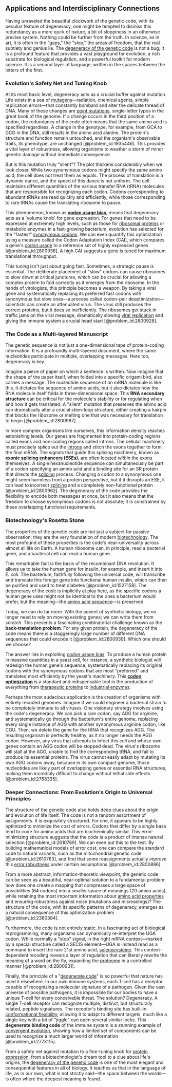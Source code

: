 ## Applications and Interdisciplinary Connections

Having unraveled the beautiful clockwork of the genetic code, with its peculiar feature of degeneracy, one might be tempted to dismiss this redundancy as a mere quirk of nature, a bit of sloppiness in an otherwise precise system. Nothing could be further from the truth. In science, as in art, it is often in the "gaps," the "slop," the areas of freedom, that the real subtlety and genius lie. The [degeneracy of the genetic code](@article_id:178014) is not a bug; it is a profound feature that provides a vast playground for evolution, a rich substrate for biological regulation, and a powerful toolkit for modern science. It is a second layer of language, written in the spaces between the letters of the first.

### Evolution's Safety Net and Tuning Knob

At its most basic level, degeneracy acts as a crucial buffer against mutation. Life exists in a sea of [mutagens](@article_id:166431)—radiation, chemical agents, simple replication errors—that constantly bombard and alter the delicate thread of DNA. Many of these changes are [point mutations](@article_id:272182), single-letter typos in the great book of the genome. If a change occurs in the third position of a codon, the redundancy of the code often means that the same amino acid is specified regardless. A change in the genotype, for example, from $\text{GCA}$ to $\text{GCG}$ in the DNA, still results in the amino acid alanine. The protein's structure and function remain untouched, and the organism's observable traits, its phenotype, are unchanged [@problem_id:1935446]. This provides a vital layer of robustness, allowing organisms to weather a storm of minor genetic damage without immediate consequence.

But is this mutation truly "silent"? The plot thickens considerably when we look closer. While two synonymous codons might specify the same amino acid, the cell does not treat them as equals. The process of translation is a dynamic dance, and the speed of this dance is not uniform. The cell maintains different quantities of the various transfer RNA (tRNA) molecules that are responsible for recognizing each codon. Codons corresponding to abundant tRNAs are read quickly and efficiently, while those corresponding to rare tRNAs cause the translating ribosome to pause.

This phenomenon, known as **[codon usage bias](@article_id:143267)**, means that degeneracy acts as a 'volume knob' for gene expression. For genes that need to be expressed at extremely high levels, such as those for [ribosomal proteins](@article_id:194110) or metabolic enzymes in a fast-growing bacterium, evolution has selected for the "fastest" [synonymous codons](@article_id:175117). We can even quantify this optimization using a measure called the Codon Adaptation Index (CAI), which compares a gene's [codon usage](@article_id:200820) to a reference set of highly expressed genes [@problem_id:2800936]. A high CAI suggests a gene is tuned for maximum translational throughput.

This tuning isn't just about going fast. Sometimes, a strategic pause is essential. The deliberate placement of "slow" codons can cause ribosomes to slow down at critical junctures, which can be crucial for allowing a complex protein to fold correctly as it emerges from the ribosome. In the hands of virologists, this principle becomes a weapon. By taking a viral gene and systematically replacing its preferred fast codons with synonymous but slow ones—a process called codon-pair deoptimization—scientists can create an attenuated virus. The virus still produces the correct proteins, but it does so inefficiently. The ribosomes get stuck in traffic jams on the viral message, dramatically slowing [viral replication](@article_id:176465) and giving the immune system a crucial head start [@problem_id:2800928].

### The Code as a Multi-layered Manuscript

The genetic sequence is not just a one-dimensional tape of protein-coding information. It is a profoundly multi-layered document, where the same nucleotides participate in multiple, overlapping messages. Here too, degeneracy is key.

Imagine a piece of paper on which a sentence is written. Now imagine that the shape of the paper itself, when folded into a specific origami bird, also carries a message. The nucleotide sequence of an mRNA molecule is like this. It dictates the sequence of amino acids, but it also dictates how the RNA molecule itself folds in three-dimensional space. This **RNA secondary structure** can be critical for the molecule's stability or for regulating when and how it gets translated. A "silent" mutation that preserves the amino acid can dramatically alter a crucial stem-loop structure, either creating a hairpin that blocks the ribosome or melting one that was necessary for translation to begin [@problem_id:2800967].

In more complex organisms like ourselves, this information density reaches astonishing levels. Our genes are fragmented into protein-coding regions called exons and non-coding regions called introns. The cellular machinery must precisely splice out the [introns](@article_id:143868) and stitch the exons together to form the final mRNA. The signals that guide this splicing machinery, known as **exonic splicing [enhancers](@article_id:139705) (ESEs)**, are often located *within* the exons themselves. A single hexanucleotide sequence can simultaneously be part of a codon specifying an amino acid and a binding site for an SR protein that directs the [splicing](@article_id:260789) process. Changing a codon to a synonymous one might seem harmless from a protein perspective, but if it disrupts an ESE, it can lead to incorrect [splicing](@article_id:260789) and a completely non-functional protein [@problem_id:2800962]. The degeneracy of the code provides the flexibility to encode both messages at once, but it also means that the freedom to choose synonymous codons is not absolute; it is constrained by these overlapping functional requirements.

### Biotechnology's Rosetta Stone

The properties of the genetic code are not just a subject for passive observation; they are the very foundation of modern [biotechnology](@article_id:140571). The most profound of these properties is the code's near-universality across almost all life on Earth. A human ribosome can, in principle, read a bacterial gene, and a bacterial cell can read a human gene.

This remarkable fact is the basis of the recombinant DNA revolution. It allows us to take the human gene for insulin, for example, and insert it into *E. coli*. The bacterium, faithfully following the universal code, will transcribe and translate this foreign gene into functional human insulin, which can then be purified and used to treat diabetes [@problem_id:1527158]. The degeneracy of the code is implicitly at play here, as the specific codons a human gene uses might not be identical to the ones a bacterium would prefer, but the meaning—the [amino acid sequence](@article_id:163261)—is preserved.

Today, we can do far more. With the advent of synthetic biology, we no longer need to rely on moving existing genes; we can write them from scratch. This presents a fascinating combinatorial challenge known as the **back-translation problem**. For any given protein, the degeneracy of the code means there is a staggeringly large number of different DNA sequences that could encode it [@problem_id:2800939]. Which one should we choose?

The answer lies in exploiting [codon usage bias](@article_id:143267). To produce a human protein in massive quantities in a yeast cell, for instance, a synthetic biologist will redesign the human gene's sequence, systematically replacing its original codons with the synonymous codons that are most "preferred" and translated most efficiently by the yeast's machinery. This **[codon optimization](@article_id:148894)** is a standard and indispensable tool in the production of everything from [therapeutic proteins](@article_id:189564) to [industrial enzymes](@article_id:175796).

Perhaps the most audacious application is the creation of organisms with entirely recoded genomes. Imagine if we could engineer a bacterial strain to be completely immune to all viruses. One visionary strategy involves using the code's degeneracy. We can pick a rare codon, say $\text{AGG}$ for arginine, and systematically go through the bacterium's entire genome, replacing every single instance of $\text{AGG}$ with another synonymous arginine codon, like $\text{CGU}$. Then, we delete the gene for the tRNA that recognizes $\text{AGG}$. The resulting organism is perfectly healthy, as it no longer needs the $\text{AGG}$ codon. However, any virus that attempts to infect this cell and whose own genes contain an $\text{AGG}$ codon will be stopped dead. The virus's ribosome will stall at the $\text{AGG}$, unable to find the corresponding tRNA, and fail to produce its essential proteins. The virus cannot easily adapt by mutating its own $\text{AGG}$ codons away, because in its own compact genome, those nucleotides are likely part of overlapping genes or essential RNA structures, making them incredibly difficult to change without lethal side effects [@problem_id:2768335].

### Deeper Connections: From Evolution's Origin to Universal Principles

The structure of the genetic code also holds deep clues about the origin and evolution of life itself. The code is not a random assortment of assignments. It is exquisitely structured. For one, it appears to be highly optimized to minimize the cost of errors. Codons that differ by a single base tend to code for amino acids that are biochemically similar. This error-minimizing structure suggests that the code is a product of intense natural selection [@problem_id:2610769]. We can even put this to the test. By building mathematical models of error cost, one can compare the standard code to natural variants, such as the mitochondrial genetic code [@problem_id:2610763], and find that some reassignments actually *improve* this [error robustness](@article_id:154549) under certain assumptions [@problem_id:2800886].

From a more abstract, information-theoretic viewpoint, the genetic code can be seen as a beautiful, near-optimal solution to a fundamental problem: how does one create a mapping that compresses a large space of possibilities (64 codons) into a smaller space of meanings (20 amino acids), while retaining the most important information about [amino acid properties](@article_id:166916) and ensuring robustness against noise (mutations and misreadings)? The structure of the code, with its specific patterns of degeneracy, emerges as a natural consequence of this optimization problem [@problem_id:2380384].

Furthermore, the code is not entirely static. In a fascinating act of biological reprogramming, many organisms can dynamically re-interpret the $\text{UGA}$ codon. While normally a "stop" signal, in the right mRNA context—marked by a special structure called a SECIS element—$\text{UGA}$ is instead read as a command to insert the rare 21st amino acid, [selenocysteine](@article_id:266288). This context-dependent recoding reveals a layer of regulation that can literally rewrite the meaning of a word on the fly, expanding the [proteome](@article_id:149812) in a controlled manner [@problem_id:2800931].

Finally, the principle of a "[degenerate code](@article_id:271418)" is so powerful that nature has used it elsewhere. In our own immune systems, each T-cell has a receptor capable of recognizing a molecular signature of a pathogen. Given the vast universe of possible pathogens, it is impossible for our bodies to have a unique T-cell for every conceivable threat. The solution? Degeneracy. A single T-cell receptor can recognize multiple, distinct, but structurally related, peptide signatures. The receptor's binding site has built-in [conformational flexibility](@article_id:203013), allowing it to adapt to different targets, much like a single key with a bit of "jiggle" can open several similar locks. This **degenerate binding code** of the immune system is a stunning example of [convergent evolution](@article_id:142947), showing how a limited set of components can be used to recognize a much larger world of information [@problem_id:2773115].

From a safety net against mutation to a fine-tuning knob for [protein expression](@article_id:142209), from a biotechnologist's dream tool to a clue about life's origins, the [degeneracy of the genetic code](@article_id:178014) is one of the most elegant and consequential features in all of biology. It teaches us that in the language of life, as in our own, what is not strictly said—the space between the words—is often where the deepest meaning is found.